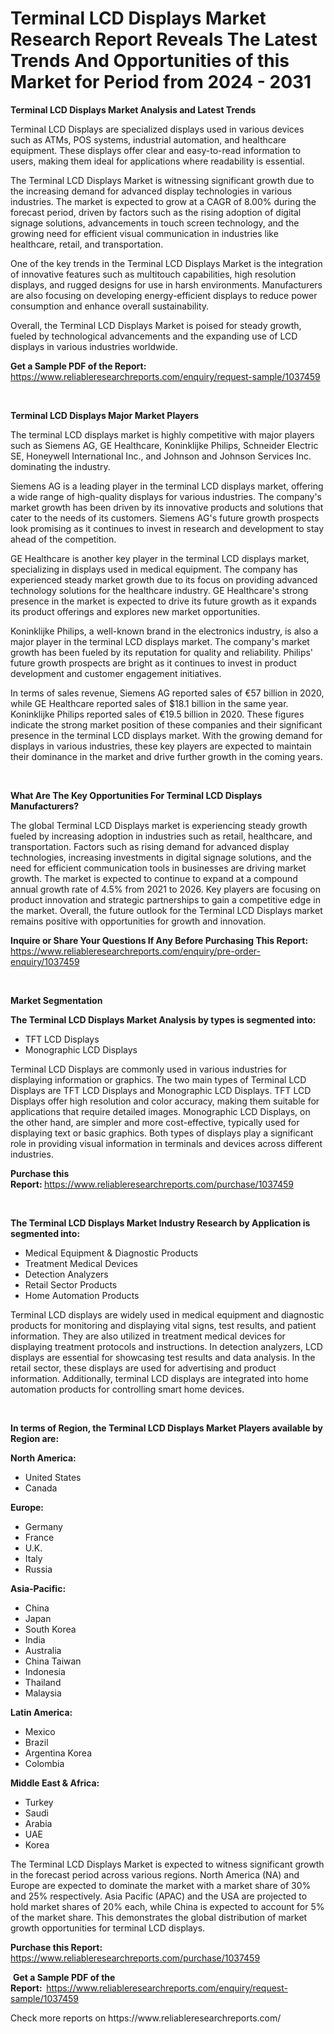 <p><h1>Terminal LCD Displays Market Research Report Reveals The Latest Trends And Opportunities of this Market for Period from 2024 - 2031</h1></p><p><strong>Terminal LCD Displays Market Analysis and Latest Trends</strong></p>
<p><p>Terminal LCD Displays are specialized displays used in various devices such as ATMs, POS systems, industrial automation, and healthcare equipment. These displays offer clear and easy-to-read information to users, making them ideal for applications where readability is essential.</p><p>The Terminal LCD Displays Market is witnessing significant growth due to the increasing demand for advanced display technologies in various industries. The market is expected to grow at a CAGR of 8.00% during the forecast period, driven by factors such as the rising adoption of digital signage solutions, advancements in touch screen technology, and the growing need for efficient visual communication in industries like healthcare, retail, and transportation.</p><p>One of the key trends in the Terminal LCD Displays Market is the integration of innovative features such as multitouch capabilities, high resolution displays, and rugged designs for use in harsh environments. Manufacturers are also focusing on developing energy-efficient displays to reduce power consumption and enhance overall sustainability.</p><p>Overall, the Terminal LCD Displays Market is poised for steady growth, fueled by technological advancements and the expanding use of LCD displays in various industries worldwide.</p></p>
<p><strong>Get a Sample PDF of the Report:&nbsp;</strong> <a href="https://www.reliableresearchreports.com/enquiry/request-sample/1037459">https://www.reliableresearchreports.com/enquiry/request-sample/1037459</a></p>
<p>&nbsp;</p>
<p><strong>Terminal LCD Displays Major Market Players</strong></p>
<p><p>The terminal LCD displays market is highly competitive with major players such as Siemens AG, GE Healthcare, Koninklijke Philips, Schneider Electric SE, Honeywell International Inc., and Johnson and Johnson Services Inc. dominating the industry.</p><p>Siemens AG is a leading player in the terminal LCD displays market, offering a wide range of high-quality displays for various industries. The company's market growth has been driven by its innovative products and solutions that cater to the needs of its customers. Siemens AG's future growth prospects look promising as it continues to invest in research and development to stay ahead of the competition.</p><p>GE Healthcare is another key player in the terminal LCD displays market, specializing in displays used in medical equipment. The company has experienced steady market growth due to its focus on providing advanced technology solutions for the healthcare industry. GE Healthcare's strong presence in the market is expected to drive its future growth as it expands its product offerings and explores new market opportunities.</p><p>Koninklijke Philips, a well-known brand in the electronics industry, is also a major player in the terminal LCD displays market. The company's market growth has been fueled by its reputation for quality and reliability. Philips' future growth prospects are bright as it continues to invest in product development and customer engagement initiatives.</p><p>In terms of sales revenue, Siemens AG reported sales of €57 billion in 2020, while GE Healthcare reported sales of $18.1 billion in the same year. Koninklijke Philips reported sales of €19.5 billion in 2020. These figures indicate the strong market position of these companies and their significant presence in the terminal LCD displays market. With the growing demand for displays in various industries, these key players are expected to maintain their dominance in the market and drive further growth in the coming years.</p></p>
<p>&nbsp;</p>
<p><strong>What Are The Key Opportunities For Terminal LCD Displays Manufacturers?</strong></p>
<p><p>The global Terminal LCD Displays market is experiencing steady growth fueled by increasing adoption in industries such as retail, healthcare, and transportation. Factors such as rising demand for advanced display technologies, increasing investments in digital signage solutions, and the need for efficient communication tools in businesses are driving market growth. The market is expected to continue to expand at a compound annual growth rate of 4.5% from 2021 to 2026. Key players are focusing on product innovation and strategic partnerships to gain a competitive edge in the market. Overall, the future outlook for the Terminal LCD Displays market remains positive with opportunities for growth and innovation.</p></p>
<p><strong>Inquire or Share Your Questions If Any Before Purchasing This Report:</strong> <a href="https://www.reliableresearchreports.com/enquiry/pre-order-enquiry/1037459">https://www.reliableresearchreports.com/enquiry/pre-order-enquiry/1037459</a></p>
<p>&nbsp;</p>
<p><strong>Market Segmentation</strong></p>
<p><strong>The Terminal LCD Displays Market Analysis by types is segmented into:</strong></p>
<p><ul><li>TFT LCD Displays</li><li>Monographic LCD Displays</li></ul></p>
<p><p>Terminal LCD Displays are commonly used in various industries for displaying information or graphics. The two main types of Terminal LCD Displays are TFT LCD Displays and Monographic LCD Displays. TFT LCD Displays offer high resolution and color accuracy, making them suitable for applications that require detailed images. Monographic LCD Displays, on the other hand, are simpler and more cost-effective, typically used for displaying text or basic graphics. Both types of displays play a significant role in providing visual information in terminals and devices across different industries.</p></p>
<p><strong>Purchase this Report:&nbsp;</strong><a href="https://www.reliableresearchreports.com/purchase/1037459">https://www.reliableresearchreports.com/purchase/1037459</a></p>
<p>&nbsp;</p>
<p><strong>The Terminal LCD Displays Market Industry Research by Application is segmented into:</strong></p>
<p><ul><li>Medical Equipment & Diagnostic Products</li><li>Treatment Medical Devices</li><li>Detection Analyzers</li><li>Retail Sector Products</li><li>Home Automation Products</li></ul></p>
<p><p>Terminal LCD displays are widely used in medical equipment and diagnostic products for monitoring and displaying vital signs, test results, and patient information. They are also utilized in treatment medical devices for displaying treatment protocols and instructions. In detection analyzers, LCD displays are essential for showcasing test results and data analysis. In the retail sector, these displays are used for advertising and product information. Additionally, terminal LCD displays are integrated into home automation products for controlling smart home devices.</p></p>
<p>&nbsp;</p>
<p><strong>In terms of Region, the Terminal LCD Displays Market Players available by Region are:</strong></p>
<p>
    <p> <strong> North America: </strong>
        <ul>
            <li>United States</li>
            <li>Canada</li>
        </ul>
        </p> 
    <p> <strong> Europe: </strong>
        <ul>
            <li>Germany</li>
            <li>France</li>
            <li>U.K.</li>
            <li>Italy</li>
            <li>Russia</li>
        </ul>
        </p> 
    <p> <strong> Asia-Pacific: </strong>
        <ul>
            <li>China</li>
            <li>Japan</li>
            <li>South Korea</li>
            <li>India</li>
            <li>Australia</li>
            <li>China Taiwan</li>
            <li>Indonesia</li>
            <li>Thailand</li>
            <li>Malaysia</li>
        </ul>
        </p> 
    <p> <strong> Latin America: </strong>
        <ul>
            <li>Mexico</li>
            <li>Brazil</li>
            <li>Argentina Korea</li>
            <li>Colombia</li>
        </ul>
        </p> 
    <p> <strong> Middle East & Africa: </strong>
        <ul>
            <li>Turkey</li>
            <li>Saudi</li>
            <li>Arabia</li>
            <li>UAE</li>
            <li>Korea</li>
        </ul>
    </p>
    </p>
<p><p>The Terminal LCD Displays Market is expected to witness significant growth in the forecast period across various regions. North America (NA) and Europe are expected to dominate the market with a market share of 30% and 25% respectively. Asia Pacific (APAC) and the USA are projected to hold market shares of 20% each, while China is expected to account for 5% of the market share. This demonstrates the global distribution of market growth opportunities for terminal LCD displays.</p></p>
<p><strong>Purchase this Report: </strong><a href="https://www.reliableresearchreports.com/purchase/1037459">https://www.reliableresearchreports.com/purchase/1037459</a></p>
<p>&nbsp;<strong>Get a Sample PDF of the Report:&nbsp;&nbsp;</strong><a href="https://www.reliableresearchreports.com/enquiry/request-sample/1037459">https://www.reliableresearchreports.com/enquiry/request-sample/1037459</a></p>
<p><strong></strong></p>
<p>Check more reports on https://www.reliableresearchreports.com/</p>